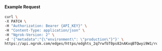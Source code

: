 <!-- Code generated for API Clients. DO NOT EDIT. -->

#### Example Request

```bash
curl \
-X PATCH \
-H "Authorization: Bearer {API_KEY}" \
-H "Content-Type: application/json" \
-H "Ngrok-Version: 2" \
-d '{"metadata":"{\"environment\": \"production\"}"}' \
https://api.ngrok.com/edges/https/edghts_2q7rwfbT0ps82nAKxqBTQwyi9W1/routes/edghtsrt_2q7rwkR78eq7cGwtDIRnI7SOFZL
```
